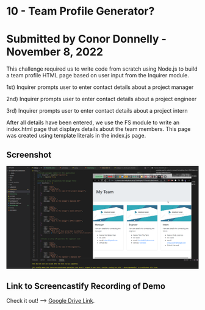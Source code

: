 # 10 - Team Profile Generator?
# Submitted by Conor Donnelly - November 8, 2022

This challenge required us to write code from scratch using Node.js to build a team profile HTML page based on user input from the Inquirer module.

1st) Inquirer prompts user to enter contact details about a project manager

2nd) Inquirer prompts user to enter contact details about a project engineer

3rd) Inquirer prompts user to enter contact details about a project intern

After all details have been entered, we use the FS module to write an index.html page that displays details about the team members. This page was created using template literals in the index.js page.


## Screenshot
![Screenshot of website](./assets/screenshot.png)

## Link to Screencastify Recording of Demo
Check it out! --> [Google Drive Link](https://drive.google.com/file/d/1iNoh9ri2cAcg8JXLb2-xXOsqtyVuQLZV/view).

